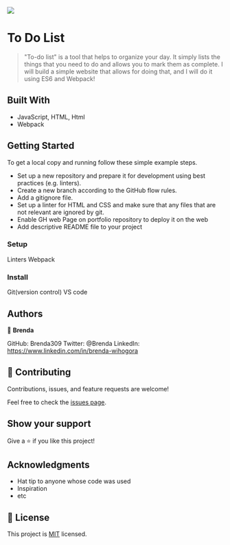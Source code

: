 ![](https://img.shields.io/badge/Microverse-blueviolet)

# To Do List

>"To-do list" is a tool that helps to organize your day. It simply lists the things that you need to do and allows you to mark them as complete. I will build a simple website that allows for doing that, and I will do it using ES6 and Webpack!


## Built With

- JavaScript, HTML, Html
- Webpack


## Getting Started

To get a local copy and running follow these simple example steps.

- Set up a new repository and prepare it for development using best practices (e.g. linters).
- Create a new branch according to the GitHub flow rules.
- Add a gitignore file.
- Set up a linter for HTML and CSS and make sure that any files that are not relevant are ignored by git.
- Enable GH web Page on portfolio repository to deploy it on the web
- Add descriptive README file to your project


### Setup
Linters
Webpack
### Install
Git(version control)
VS code

## Authors

👤 **Brenda**

GitHub: Brenda309
Twitter: @Brenda
LinkedIn: https://www.linkedin.com/in/brenda-wihogora

## 🤝 Contributing

Contributions, issues, and feature requests are welcome!

Feel free to check the [issues page](../../issues/).

## Show your support

Give a ⭐️ if you like this project!

## Acknowledgments

- Hat tip to anyone whose code was used
- Inspiration
- etc

## 📝 License

This project is [MIT](./MIT.md) licensed.
